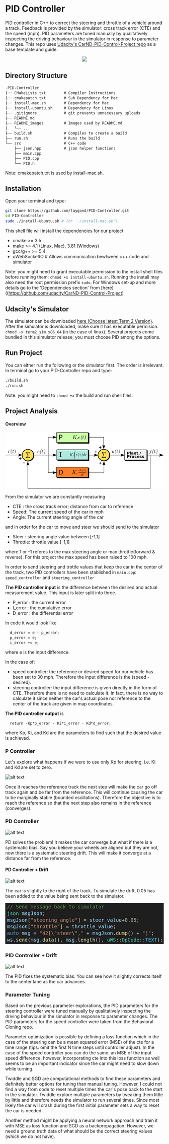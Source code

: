 # PID Controller
 PID controller in C++ to correct the steering and throttle of a vehicle around a track. Feedback is provided by the simulator: cross track error (CTE) and the speed (mph). PID parameters are tuned manually by qualitatively inspecting the driving behaviour in the simulator in response to parameter changes. This repo uses [Udacity's CarND-PID-Control-Project repo](https://github.com/udacity/CarND-PID-Control-Project) as a base template and guide.

<p align="center"> 
  <img src="./README_images/pid_controller.gif">
</p>

[//]: # (List of Images used in this README.md)
[image1]: ./README_images/pid_controller.gif "PID Controller"
[image2]: ./README_images/pid_graph.png "PID Diagram"
[image3]: ./README_images/p_control.gif "P Controller"
[image4]: ./README_images/pd_control.gif "PD Controller"
[image5]: ./README_images/drift.png "Drift"
[image6]: ./README_images/pd_drift.gif "PD + Drift"
[image7]: ./README_images/pid_drift.gif "PID + Drift"

## Directory Structure
```
.PID-Controller
├── CMakeLists.txt        # Compiler Instructions
├── cmakepatch.txt        # Sub Dependency for Mac
├── install-mac.sh        # Dependency for Mac
├── install-ubuntu.sh     # Dependency for Linux
├── .gitignore            # git prevents unnecessary uploads
├── README.md
├── README_images         # Images used by README.md
|   └── ...
├── build.sh              # Compiles to create a build
├── run.sh                # Runs the build
└── src                   # C++ code
    ├── json.hpp          # json helper functions
    ├── main.cpp          
    ├── PID.cpp
    └── PID.h
```
Note: cmakepatch.txt is used by install-mac.sh. 

## Installation
Open your terminal and type:
```sh
git clone https://github.com/laygond/PID-Controller.git
cd PID-Controller
sudo ./install-ubuntu.sh # (or './install-mac.sh')
```
This shell file will install the dependencies for our project
- cmake >= 3.5
- make >= 4.1 (Linux, Mac), 3.81 (Windows)
- gcc/g++ >= 5.4
- uWebSocketIO  # Allows communication bewtween c++ code and simulator

Note: you might need to grant executable permission to the install shell files before running them: `chmod +x install-ubuntu.sh`. Running the install may also need the root permission prefix `sudo`. For Windows set-up and more details go to the 'Dependencies section' from [here]((https://github.com/udacity/CarND-PID-Control-Project)

## Udacity's Simulator
The simulator can be downloaded [here (Choose latest Term 2 Version)](https://github.com/udacity/self-driving-car-sim/releases). After the simulator is downloaded, make sure it has executable permision: `chmod +x term2_sim.x86_64` (in the case of linux). Several projects come bundled in this simulator release; you must choose PID among the options.

## Run Project
You can either run the following or the simulator first. The order is irrelevant. In terminal go to your PID-Controller repo and type:
```sh
./build.sh
./run.sh
```
Note: you might need to `chmod +x` the build and run shell files.

## Project Analysis
#### Overview
![Image from Wikipedia: A block diagram of a PID controller in a feedback loop. r(t) is the desired process value or setpoint (SP), and y(t) is the measured process value (PV).][image2]

From the simulator we are constantly measuring
- CTE  : the cross track error; distance from car to reference
- Speed: The current speed of the car in mph
- Angle: The current steering angle of the car

and in order for the car to move and steer we should send to the simulator
- Steer   : steering angle value between [-1,1]
- Throttle: throttle value [-1,1]

where 1 or -1 referes to the max steering angle or max throttle(forward & reverse). For this project the max speed has been raised to 100 mph.

In order to send steering and trottle values that keep the car in the center of the track, two PID controllers have been stablished in `main.cpp`: `speed_controller` and `steering_controller`

<b>The PID controller input</b> is the difference between the desired and actual measurement value. This input is later split into three. 
- P_error : the current error
- I_error : the cumulative error
- D_error : the differential error

In code it would look like
```
  d_error = e - p_error;
  p_error = e;
  i_error += e;
```
where e is the input difference.

In the case of:
- speed controller: the reference or desired speed for our vehicle has been set to 30 mph. Therefore the input difference is the (speed - desired).
- steering controller: the input difference is given directly in the form of CTE. Therefore there is no need to calculate it. In fact, there is no way to calculate it since neither the car's actual pose nor reference to the center of the track are given in map coordinates.

<b>The PID controller output</b> is 
```
  return -Kp*p_error - Ki*i_error - Kd*d_error;
```
where Kp, Ki, and Kd are the parameters to find such that the desired value is achieved.

### P Controller
Let's explore what happens if we were to use only Kp for steering, i.e. Ki and Kd are set to zero.

![alt text][image3]

Once it reaches the reference track the next step will make the car go off track again and be far from the reference. This will continue causing the car to be marginally stable  (bounded oscillations). Therefore the objective is to reach the reference so that the next step also remains in the reference (converges).

### PD Controller
![alt text][image4]

PD solves the problem! It makes the car converge but what if there is a systematic bias. Say you believe your wheels are aligned but they are not, now there is a systematic steering drift. This will make it converge at a distance far from the reference.

#### PD Controller + Drift
![alt text][image6]

The car is slightly to the right of the track. To simulate the drift, 0.05 has been added to the value being sent back to the simulator. 

![alt text][image5]

### PID Controller + Drift

![alt text][image7]

The PID fixes the systematic bias. You can see how it slightly corrects itself to the center lane as the car advances.

### Parameter Tuning
Based on the previous parameter explorations, the PID parameters for the steering controller were tuned manually by qualitatively inspecting the driving behaviour in the simulator in response to parameter changes. The PID parameters for the speed controller were taken from the Behavioral Cloning repo. 

Parameter optimization is possible by defining a loss function which in the case of the steering can be a mean squared error (MSE) of the cte for a time range (tips: omit the first N time steps until controller adjust). In the case of the speed controller you can do the same: an MSE of the input speed difference, however, incorporating cte into this loss function as well seems to be an important indicator since the car might need to slow down while turning. 

Twiddle and SGD are computational methods to find these parameters and definitely better options for tuning than manual tuning. However, I could not find a way from code to reset multiple times the car's pose back to the start in the simulator. Twiddle explore multiple parameters by tweaking them little by little and therefore needs the simulator to run several times. Since most likely the car will crash during the first initial parameter sets a way to reset the car is needed.

Another method might be applying a neural network approach and train it with MSE as loss function and SGD as a backpropagation. However, we need a ground truth data of what should be the correct steering values (which we do not have).